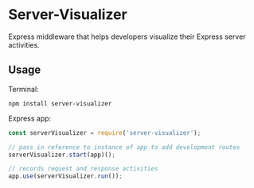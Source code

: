 # Server-Visualizer
Express middleware that helps developers visualize their Express server activities.


## Usage

Terminal:
```shell
npm install server-visualizer
```

Express app:
```javascript
const serverVisualizer = require('server-visualizer');

// pass in reference to instance of app to add development routes
serverVisualizer.start(app)();

// records request and response activities
app.use(serverVisualizer.run());
```
